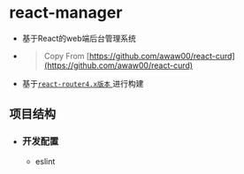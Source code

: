 
# react-manager

- 基于React的web端后台管理系统
- > Copy From [https://github.com/awaw00/react-curd](https://github.com/awaw00/react-curd)
- 基于[`react-router4.x版本` ](https://reacttraining.com/react-router/web/guides/philosophy)进行构建 

## 项目结构

- ### 开发配置
    - eslint
